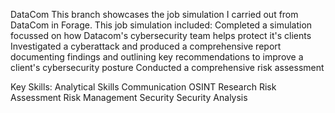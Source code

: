 DataCom
This branch showcases the job simulation I carried out from DataCom in Forage.
This job simulation included:
Completed a simulation focussed on how Datacom's cybersecurity team helps protect it's clients
Investigated a cyberattack and produced a comprehensive report documenting findings and outlining key recommendations to improve a client's cybersecurity posture
Conducted a comprehensive risk assessment

Key Skills: 
Analytical Skills
Communication
OSINT
Research
Risk Assessment
Risk Management
Security
Security Analysis
